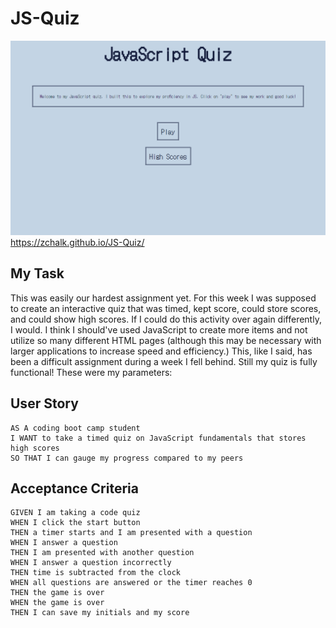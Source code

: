 # JS-Quiz

![alt text](assets/images/javaQuiz.png)
https://zchalk.github.io/JS-Quiz/

## My Task

This was easily our hardest assignment yet. For this week I was supposed to create an interactive quiz that was timed, kept score, could store scores, and could show high scores. If I could do this activity over again differently, I would. I think I should've used JavaScript to create more items and not utilize so many different HTML pages (although this may be necessary with larger applications to increase speed and efficiency.) This, like I said, has been a difficult assignment during a week I fell behind. Still my quiz is fully functional! These were my parameters:

## User Story

```
AS A coding boot camp student
I WANT to take a timed quiz on JavaScript fundamentals that stores high scores
SO THAT I can gauge my progress compared to my peers
```

## Acceptance Criteria

```
GIVEN I am taking a code quiz
WHEN I click the start button
THEN a timer starts and I am presented with a question
WHEN I answer a question
THEN I am presented with another question
WHEN I answer a question incorrectly
THEN time is subtracted from the clock
WHEN all questions are answered or the timer reaches 0
THEN the game is over
WHEN the game is over
THEN I can save my initials and my score
```

